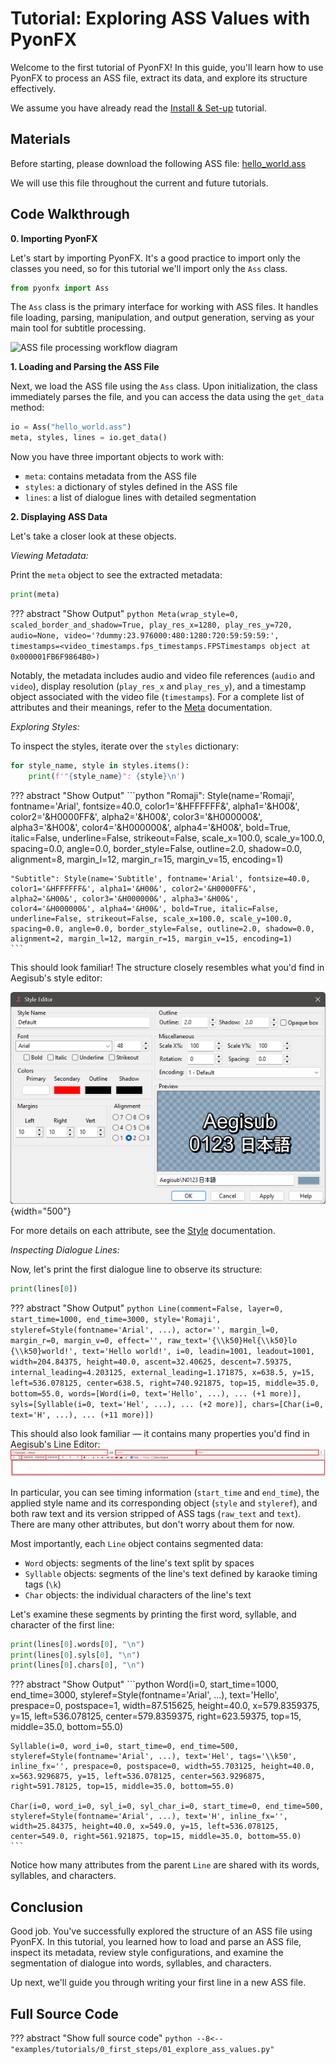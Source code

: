 # Tutorial: Exploring ASS Values with PyonFX

Welcome to the first tutorial of PyonFX! In this guide, you'll learn how to use PyonFX to process an ASS file, extract its data, and explore its structure effectively.

We assume you have already read the [Install & Set-up](../installing.md) tutorial.

## Materials
Before starting, please download the following ASS file: [hello_world.ass](https://github.com/CoffeeStraw/PyonFX/blob/v1.0.0/examples/ass/hello_world.ass)

We will use this file throughout the current and future tutorials.

## Code Walkthrough

**0. Importing PyonFX**

Let's start by importing PyonFX. It's a good practice to import only the classes you need, so for this tutorial we'll import only the `Ass` class.

```python
from pyonfx import Ass
```

The `Ass` class is the primary interface for working with ASS files. It handles file loading, parsing, manipulation, and output generation, serving as your main tool for subtitle processing.

![ASS file processing workflow diagram](imgs/ass-processing-workflow.png)

**1. Loading and Parsing the ASS File**

Next, we load the ASS file using the `Ass` class. Upon initialization, the class immediately parses the file, and you can access the data using the `get_data` method:

```python
io = Ass("hello_world.ass")
meta, styles, lines = io.get_data()
```

Now you have three important objects to work with:

- `meta`: contains metadata from the ASS file
- `styles`: a dictionary of styles defined in the ASS file
- `lines`: a list of dialogue lines with detailed segmentation

**2. Displaying ASS Data**

Let's take a closer look at these objects.

*Viewing Metadata:*

Print the `meta` object to see the extracted metadata:

```python
print(meta)
```

??? abstract "Show Output"
    ```python
    Meta(wrap_style=0, scaled_border_and_shadow=True, play_res_x=1280, play_res_y=720, audio=None, video='?dummy:23.976000:480:1280:720:59:59:59:', timestamps=<video_timestamps.fps_timestamps.FPSTimestamps object at 0x000001FB6F9864B0>)
    ```

Notably, the metadata includes audio and video file references (`audio` and `video`), display resolution (`play_res_x` and `play_res_y`), and a timestamp object associated with the video file (`timestamps`). For a complete list of attributes and their meanings, refer to the [Meta](../../reference/ass_core.md#pyonfx.ass_core.Meta) documentation.

*Exploring Styles:*

To inspect the styles, iterate over the `styles` dictionary:

```python
for style_name, style in styles.items():
    print(f'"{style_name}": {style}\n')
```

??? abstract "Show Output"
    ```python
    "Romaji": Style(name='Romaji', fontname='Arial', fontsize=40.0, color1='&HFFFFFF&', alpha1='&H00&', color2='&H0000FF&', alpha2='&H00&', color3='&H000000&', alpha3='&H00&', color4='&H000000&', alpha4='&H00&', bold=True, italic=False, underline=False, strikeout=False, scale_x=100.0, scale_y=100.0, spacing=0.0, angle=0.0, border_style=False, outline=2.0, shadow=0.0, alignment=8, margin_l=12, margin_r=15, margin_v=15, encoding=1)

    "Subtitle": Style(name='Subtitle', fontname='Arial', fontsize=40.0, color1='&HFFFFFF&', alpha1='&H00&', color2='&H0000FF&', alpha2='&H00&', color3='&H000000&', alpha3='&H00&', color4='&H000000&', alpha4='&H00&', bold=True, italic=False, underline=False, strikeout=False, scale_x=100.0, scale_y=100.0, spacing=0.0, angle=0.0, border_style=False, outline=2.0, shadow=0.0, alignment=2, margin_l=12, margin_r=15, margin_v=15, encoding=1)
    ```

This should look familiar! The structure closely resembles what you'd find in Aegisub's style editor:

![Aegisub Style Editor Window](imgs/aegisub-style.png){width="500"}

For more details on each attribute, see the [Style](../../reference/ass_core.md#pyonfx.ass_core.Style) documentation.

*Inspecting Dialogue Lines:*

Now, let's print the first dialogue line to observe its structure:

```python
print(lines[0])
```

??? abstract "Show Output"
    ```python
    Line(comment=False, layer=0, start_time=1000, end_time=3000, style='Romaji', styleref=Style(fontname='Arial', ...), actor='', margin_l=0, margin_r=0, margin_v=0, effect='', raw_text='{\\k50}Hel{\\k50}lo {\\k50}world!', text='Hello world!', i=0, leadin=1001, leadout=1001, width=204.84375, height=40.0, ascent=32.40625, descent=7.59375, internal_leading=4.203125, external_leading=1.171875, x=638.5, y=15, left=536.078125, center=638.5, right=740.921875, top=15, middle=35.0, bottom=55.0, words=[Word(i=0, text='Hello', ...), ... (+1 more)], syls=[Syllable(i=0, text='Hel', ...), ... (+2 more)], chars=[Char(i=0, text='H', ...), ... (+11 more)])
    ```

This should also look familiar — it contains many properties you'd find in Aegisub's Line Editor:
![Aegisub Line Editor Window](imgs/aegisub-line-editor.png)

In particular, you can see timing information (`start_time` and `end_time`), the applied style name and its corresponding object (`style` and `styleref`), and both raw text and its version stripped of ASS tags (`raw_text` and `text`). There are many other attributes, but don't worry about them for now.

Most importantly, each `Line` object contains segmented data:

- `Word` objects: segments of the line's text split by spaces
- `Syllable` objects: segments of the line's text defined by karaoke timing tags (`\k`)
- `Char` objects: the individual characters of the line's text

Let's examine these segments by printing the first word, syllable, and character of the first line:

```python
print(lines[0].words[0], "\n")
print(lines[0].syls[0], "\n")
print(lines[0].chars[0], "\n")
```

??? abstract "Show Output"
    ```python
    Word(i=0, start_time=1000, end_time=3000, styleref=Style(fontname='Arial', ...), text='Hello', prespace=0, postspace=1, width=87.515625, height=40.0, x=579.8359375, y=15, left=536.078125, center=579.8359375, right=623.59375, top=15, middle=35.0, bottom=55.0)
    
    Syllable(i=0, word_i=0, start_time=0, end_time=500, styleref=Style(fontname='Arial', ...), text='Hel', tags='\\k50', inline_fx='', prespace=0, postspace=0, width=55.703125, height=40.0, x=563.9296875, y=15, left=536.078125, center=563.9296875, right=591.78125, top=15, middle=35.0, bottom=55.0)
    
    Char(i=0, word_i=0, syl_i=0, syl_char_i=0, start_time=0, end_time=500, styleref=Style(fontname='Arial', ...), text='H', inline_fx='', width=25.84375, height=40.0, x=549.0, y=15, left=536.078125, center=549.0, right=561.921875, top=15, middle=35.0, bottom=55.0)
    ```

Notice how many attributes from the parent `Line` are shared with its words, syllables, and characters.

## Conclusion

Good job. You've successfully explored the structure of an ASS file using PyonFX. In this tutorial, you learned how to load and parse an ASS file, inspect its metadata, review style configurations, and examine the segmentation of dialogue into words, syllables, and characters.

Up next, we'll guide you through writing your first line in a new ASS file.

## Full Source Code
??? abstract "Show full source code"
    ```python
    --8<-- "examples/tutorials/0_first_steps/01_explore_ass_values.py"
    ```
